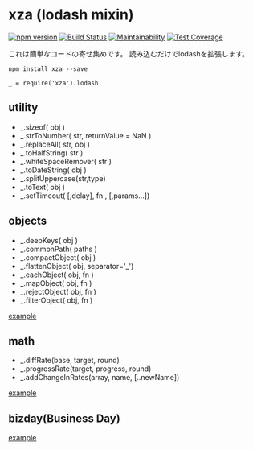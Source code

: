 # xza (lodash mixin)
[![npm version](https://badge.fury.io/js/xza.svg)](https://badge.fury.io/js/xza)
[![Build Status](https://travis-ci.org/mick-whats/xza-node.svg?branch=master)](https://travis-ci.org/mick-whats/xza-node)
[![Maintainability](https://api.codeclimate.com/v1/badges/83cfe5237dbf267cf742/maintainability)](https://codeclimate.com/github/mick-whats/xza-node/maintainability)
[![Test Coverage](https://api.codeclimate.com/v1/badges/83cfe5237dbf267cf742/test_coverage)](https://codeclimate.com/github/mick-whats/xza-node/test_coverage)


これは簡単なコードの寄せ集めです。
読み込むだけでlodashを拡張します。

```
npm install xza --save
```

```
_ = require('xza').lodash
```

## utility

- \_.sizeof( obj )
- \_.strToNumber( str, returnValue = NaN )
- \_.replaceAll( str, obj )
- \_.toHalfString( str )
- \_.whiteSpaceRemover( str )
- \_.toDateString( obj )
- \_.splitUppercase(str,type)
- \_.toText( obj )
- \_.setTimeout( [,delay], fn , [,params...])

## objects

- \_.deepKeys( obj )
- \_.commonPath( paths )
- \_.compactObject( obj )
- \_.flattenObject( obj, separator='\_')
- \_.eachObject( obj, fn )
- \_.mapObject( obj, fn )
- \_.rejectObject( obj, fn )
- \_.filterObject( obj, fn )

[example](coffee/test/util.test.coffee)

## math

- \_.diffRate(base, target, round)
- \_.progressRate(target, progress, round)
- \_.addChangeInRates(array, name, [..newName])

[example](coffee/test/math.test.coffee)

## bizday(Business Day)

[example](coffee/test/businessDay.test.coffee)